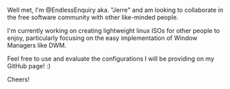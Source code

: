 Well met, I'm @EndlessEnquiry aka. "Jerre" and am looking to collaborate in the free software community with other like-minded people.

I'm currently working on creating lightweight linux ISOs for other people to enjoy, particularly focusing on the easy implementation of Window Managers like DWM.

Feel free to use and evaluate the configurations I will be providing on my GitHub page! :)

Cheers!

<!---
EndlessEnquiry/EndlessEnquiry is a ✨ special ✨ repository because its `README.md` (this file) appears on your GitHub profile.
You can click the Preview link to take a look at your changes.
--->

